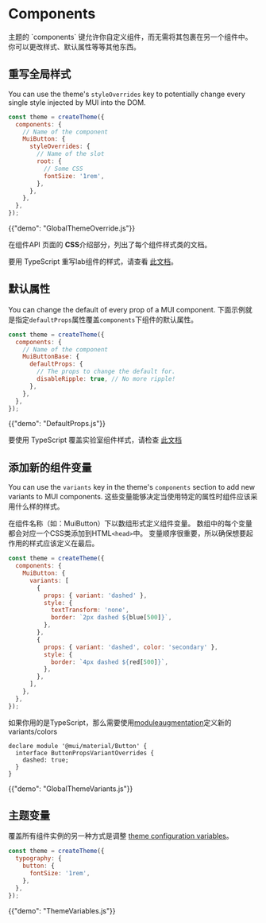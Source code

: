 # Components

<p class="description">主题的 `components` 键允许你自定义组件，而无需将其包裹在另一个组件中。 你可以更改样式、默认属性等等其他东西。</p>

## 重写全局样式

You can use the theme's `styleOverrides` key to potentially change every single style injected by MUI into the DOM.

```js
const theme = createTheme({
  components: {
    // Name of the component
    MuiButton: {
      styleOverrides: {
        // Name of the slot
        root: {
          // Some CSS
          fontSize: '1rem',
        },
      },
    },
  },
});
```

{{"demo": "GlobalThemeOverride.js"}}

在组件API 页面的 **CSS**介绍部分，列出了每个组件样式类的文档。

要用 TypeScript 重写lab组件的样式，请查看 [此文档](/material/components/about-the-lab/#typescript)。

## 默认属性

You can change the default of every prop of a MUI component. 下面示例就是指定`defaultProps`属性覆盖`components`下组件的默认属性。

```js
const theme = createTheme({
  components: {
    // Name of the component
    MuiButtonBase: {
      defaultProps: {
        // The props to change the default for.
        disableRipple: true, // No more ripple!
      },
    },
  },
});
```

{{"demo": "DefaultProps.js"}}

要使用 TypeScript 覆盖实验室组件样式，请检查 [此文档](/material/components/about-the-lab/#typescript)

## 添加新的组件变量

You can use the `variants` key in the theme's `components` section to add new variants to MUI components. 这些变量能够决定当使用特定的属性时组件应该采用什么样的样式。

在组件名称（如：MuiButton）下以数组形式定义组件变量。 数组中的每个变量都会对应一个CSS类添加到HTML`<head>`中。 变量顺序很重要，所以确保想要起作用的样式应该定义在最后。

```js
const theme = createTheme({
  components: {
    MuiButton: {
      variants: [
        {
          props: { variant: 'dashed' },
          style: {
            textTransform: 'none',
            border: `2px dashed ${blue[500]}`,
          },
        },
        {
          props: { variant: 'dashed', color: 'secondary' },
          style: {
            border: `4px dashed ${red[500]}`,
          },
        },
      ],
    },
  },
});
```

如果你用的是TypeScript，那么需要使用[moduleaugmentation](https://www.typescriptlang.org/docs/handbook/declaration-merging.html#module-augmentation)定义新的variants/colors

<!-- Tested with packages/mui-material/test/typescript/augmentation/themeComponents.spec.ts -->

```tsx
declare module '@mui/material/Button' {
  interface ButtonPropsVariantOverrides {
    dashed: true;
  }
}
```

{{"demo": "GlobalThemeVariants.js"}}

## 主题变量

覆盖所有组件实例的另一种方式是调整 [theme configuration variables](/material/customization/theming/#theme-configuration-variables)。

```js
const theme = createTheme({
  typography: {
    button: {
      fontSize: '1rem',
    },
  },
});
```

{{"demo": "ThemeVariables.js"}}
